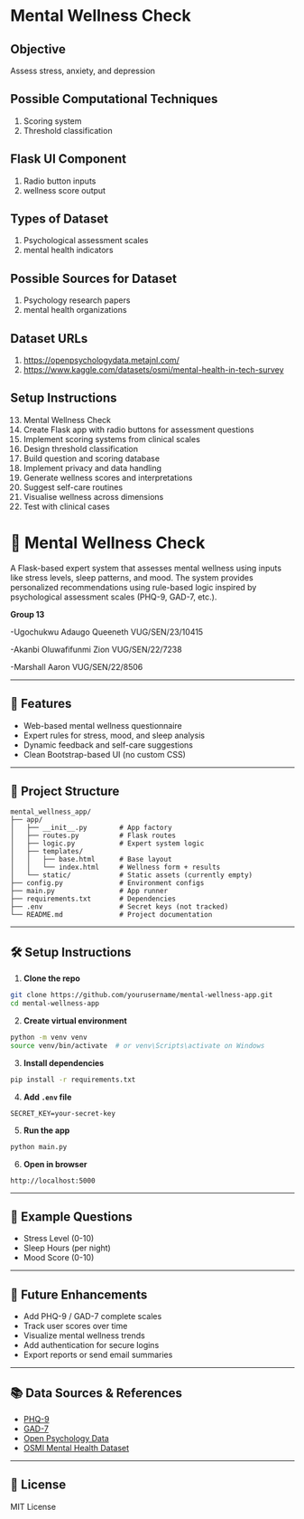 # Mental Wellness Check

## Objective
Assess stress, anxiety, and depression

## Possible Computational Techniques
1. Scoring system
2. Threshold classification

## Flask UI Component
1. Radio button inputs
2. wellness score output

## Types of Dataset
1. Psychological assessment scales
2. mental health indicators

## Possible Sources for Dataset
1. Psychology research papers
2. mental health organizations

## Dataset URLs
1. https://openpsychologydata.metajnl.com/
2. https://www.kaggle.com/datasets/osmi/mental-health-in-tech-survey

## Setup Instructions
13. Mental Wellness Check
1. Create Flask app with radio buttons for assessment questions
2. Implement scoring systems from clinical scales
3. Design threshold classification
4. Build question and scoring database
5. Implement privacy and data handling
6. Generate wellness scores and interpretations
7. Suggest self-care routines
8. Visualise wellness across dimensions
9. Test with clinical cases






# 🧠 Mental Wellness Check

A Flask-based expert system that assesses mental wellness using inputs like stress levels, sleep patterns, and mood. The system provides personalized recommendations using rule-based logic inspired by psychological assessment scales (PHQ-9, GAD-7, etc.).

**Group 13**

-Ugochukwu Adaugo Queeneth VUG/SEN/23/10415

-Akanbi Oluwafifunmi Zion VUG/SEN/22/7238

-Marshall Aaron VUG/SEN/22/8506


---

## 🚀 Features
- Web-based mental wellness questionnaire
- Expert rules for stress, mood, and sleep analysis
- Dynamic feedback and self-care suggestions
- Clean Bootstrap-based UI (no custom CSS)

---

## 📁 Project Structure
```
mental_wellness_app/
├── app/
│   ├── __init__.py        # App factory
│   ├── routes.py          # Flask routes
│   ├── logic.py           # Expert system logic
│   ├── templates/
│   │   ├── base.html      # Base layout
│   │   └── index.html     # Wellness form + results
│   └── static/            # Static assets (currently empty)
├── config.py              # Environment configs
├── main.py                # App runner
├── requirements.txt       # Dependencies
├── .env                   # Secret keys (not tracked)
└── README.md              # Project documentation
```

---

## 🛠️ Setup Instructions

1. **Clone the repo**
```bash
git clone https://github.com/yourusername/mental-wellness-app.git
cd mental-wellness-app
```

2. **Create virtual environment**
```bash
python -m venv venv
source venv/bin/activate  # or venv\Scripts\activate on Windows
```

3. **Install dependencies**
```bash
pip install -r requirements.txt
```

4. **Add `.env` file**
```env
SECRET_KEY=your-secret-key
```

5. **Run the app**
```bash
python main.py
```

6. **Open in browser**
```
http://localhost:5000
```

---

## 🧠 Example Questions
- Stress Level (0-10)
- Sleep Hours (per night)
- Mood Score (0-10)

---

## 📝 Future Enhancements
- Add PHQ-9 / GAD-7 complete scales
- Track user scores over time
- Visualize mental wellness trends
- Add authentication for secure logins
- Export reports or send email summaries

---

## 📚 Data Sources & References
- [PHQ-9](https://www.phqscreeners.com/)
- [GAD-7](https://adaa.org/)
- [Open Psychology Data](https://openpsychologydata.metajnl.com/)
- [OSMI Mental Health Dataset](https://www.kaggle.com/datasets/osmi/mental-health-in-tech-survey)

---

## 📄 License
MIT License
```
